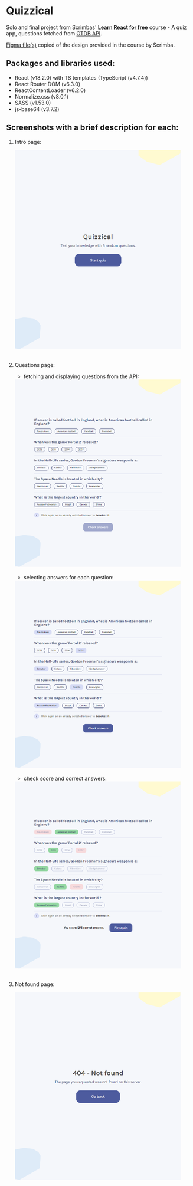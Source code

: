 # Quizzical
Solo and final project from Scrimbas' <a href="https://scrimba.com/learn/learnreact" target="_blank"><b>Learn React for free</b></a> course - A quiz app, questions fetched from <a href="https://opentdb.com/api_config.php" target="_blank">OTDB API</a>.

<a href="https://www.figma.com/file/6guWTOHY8N2i0NZHjcmRDK/Quizzical-App-(Copy)" target="_blank">Figma file(s)</a> copied of the design provided in the course by Scrimba.

## Packages and libraries used:
  - React (v18.2.0) with TS templates (TypeScript (v4.7.4))
  - React Router DOM (v6.3.0)
  - ReactContentLoader (v6.2.0)
  - Normalize.css (v8.0.1)
  - SASS (v1.53.0)
  - js-base64 (v3.7.2)

## Screenshots with a brief description for each:
1. Intro page: <br>

   <img src="./screenshots/1. Intro page.png" width="450px">
   <br><br>

2. Questions page:
   - fetching and displaying questions from the API: <br>
   <img src="./screenshots/2.1. Questions - questions loaded.png" width="450px">
   <br><br>

   - selecting answers for each question: <br>
   <img src="./screenshots/2.2. Questions - answers selected.png" width="450px">
   <br><br>

   - check score and correct answers: <br>
   <img src="./screenshots/2.3. Questions - answers checked.png" width="450px">
   <br><br>

3. Not found page: <br>

   <img src="./screenshots/3. 404 page - not found.png" width="450px">
   <br><br>
